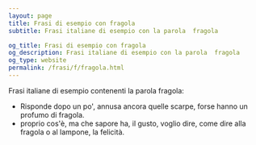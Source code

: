 ```yaml
---
layout: page
title: Frasi di esempio con fragola 
subtitle: Frasi italiane di esempio con la parola  fragola

og_title: Frasi di esempio con fragola 
og_description: Frasi italiane di esempio con la parola  fragola
og_type: website
permalink: /frasi/f/fragola.html
---
```


Frasi italiane di esempio contenenti la parola fragola:


- Risponde dopo un po', annusa ancora quelle scarpe, forse hanno un profumo di fragola.
- proprio cos'è, ma che sapore ha, il gusto, voglio dire, come dire alla fragola o al lampone, la felicità.
